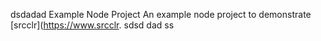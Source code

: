 dsdadad Example Node Project
An example node project to demonstrate [srcclr](https://www.srcclr.
sdsd
dad
ss

